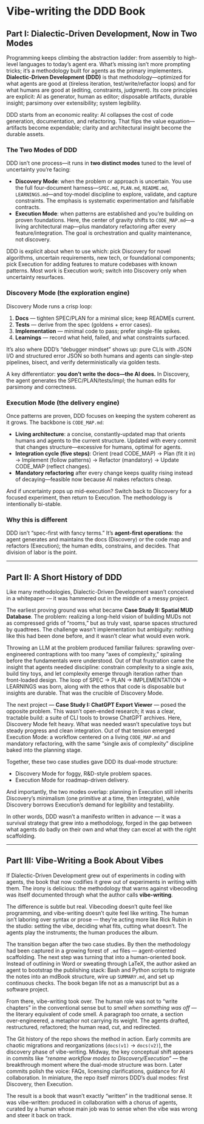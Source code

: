 
# Vibe-writing the DDD Book

## Part I: Dialectic-Driven Development, Now in Two Modes

Programming keeps climbing the abstraction ladder: from assembly to high-level languages to today’s agent era. What’s missing isn’t more prompting tricks; it’s a methodology built for agents as the primary implementers. **Dialectic-Driven Development (DDD)** is that methodology—optimized for what agents are good at (tireless iteration, test/write/refactor loops) and for what humans are good at (editing, constraints, judgment). Its core principles are explicit: AI as generator, human as editor; disposable artifacts, durable insight; parsimony over extensibility; system legibility.  

DDD starts from an economic reality: AI collapses the cost of code generation, documentation, and refactoring. That flips the value equation—artifacts become expendable; clarity and architectural insight become the durable assets.  

### The Two Modes of DDD

DDD isn’t one process—it runs in **two distinct modes** tuned to the level of uncertainty you’re facing:

- **Discovery Mode**: when the problem or approach is uncertain. You use the full four-document harness—`SPEC.md`, `PLAN.md`, `README.md`, `LEARNINGS.md`—and toy-model discipline to explore, validate, and capture constraints. The emphasis is systematic experimentation and falsifiable contracts.  
- **Execution Mode**: when patterns are established and you’re building on proven foundations. Here, the center of gravity shifts to `CODE_MAP.md`—a living architectural map—plus mandatory refactoring after every feature/integration. The goal is orchestration and quality maintenance, not discovery.  

DDD is explicit about when to use which: pick Discovery for novel algorithms, uncertain requirements, new tech, or foundational components; pick Execution for adding features to mature codebases with known patterns. Most work is Execution work; switch into Discovery only when uncertainty resurfaces.  

### Discovery Mode (the exploration engine)

Discovery Mode runs a crisp loop:

1. **Docs** — tighten SPEC/PLAN for a minimal slice; keep READMEs current.  
2. **Tests** — derive from the spec (goldens + error cases).  
3. **Implementation** — minimal code to pass; prefer single-file spikes.  
4. **Learnings** — record what held, failed, and what constraints surfaced.  

It’s also where DDD’s “debugger mindset” shows up: pure CLIs with JSON I/O and structured error JSON so both humans and agents can single-step pipelines, bisect, and verify deterministically via golden tests.  

A key differentiator: **you don’t write the docs—the AI does.** In Discovery, the agent generates the SPEC/PLAN/tests/impl; the human edits for parsimony and correctness.  

### Execution Mode (the delivery engine)

Once patterns are proven, DDD focuses on keeping the system coherent as it grows. The backbone is `CODE_MAP.md`:

- **Living architecture**: a concise, constantly-updated map that orients humans and agents to the current structure. Updated with every commit that changes structure—excessive for humans, optimal for agents.  
- **Integration cycle (five steps)**: Orient (read CODE_MAP) → Plan (fit it in) → Implement (follow patterns) → Refactor (mandatory) → Update CODE_MAP (reflect changes).  
- **Mandatory refactoring** after every change keeps quality rising instead of decaying—feasible now because AI makes refactors cheap.  

And if uncertainty pops up mid-execution? Switch back to Discovery for a focused experiment, then return to Execution. The methodology is intentionally bi-stable.  

### Why this is different

DDD isn’t “spec-first with fancy terms.” It’s **agent-first operations**: the agent generates and maintains the docs (Discovery) or the code map and refactors (Execution); the human edits, constrains, and decides. That division of labor is the point.  

---

## Part II: A Short History of DDD

Like many methodologies, Dialectic-Driven Development wasn’t conceived in a whitepaper — it was hammered out in the middle of a messy project.

The earliest proving ground was what became **Case Study II: Spatial MUD Database**. The problem: realizing a long-held vision of building MUDs not as compressed grids of “rooms,” but as truly vast, sparse spaces structured by quadtrees. The challenge wasn’t implementation but ambiguity: nothing like this had been done before, and it wasn’t clear what would even work.  

Throwing an LLM at the problem produced familiar failures: sprawling over-engineered contraptions with too many “axes of complexity,” spiraling before the fundamentals were understood. Out of that frustration came the insight that agents needed discipline: constrain complexity to a single axis, build tiny toys, and let complexity emerge through iteration rather than front-loaded design. The loop of SPEC → PLAN → IMPLEMENTATION → LEARNINGS was born, along with the ethos that code is disposable but insights are durable. That was the crucible of Discovery Mode.  

The next project — **Case Study I: ChatGPT Export Viewer** — posed the opposite problem. This wasn’t open-ended research; it was a clear, tractable build: a suite of CLI tools to browse ChatGPT archives. Here, Discovery Mode felt heavy. What was needed wasn’t speculative toys but steady progress and clean integration. Out of that tension emerged Execution Mode: a workflow centered on a living `CODE_MAP.md` and mandatory refactoring, with the same “single axis of complexity” discipline baked into the planning stage.  

Together, these two case studies gave DDD its dual-mode structure:  
- Discovery Mode for foggy, R&D-style problem spaces.  
- Execution Mode for roadmap-driven delivery.  

And importantly, the two modes overlap: planning in Execution still inherits Discovery’s minimalism (one primitive at a time, then integrate), while Discovery borrows Execution’s demand for legibility and testability.  

In other words, DDD wasn’t a manifesto written in advance — it was a survival strategy that grew into a methodology, forged in the gap between what agents do badly on their own and what they can excel at with the right scaffolding.  

---

## Part III: Vibe-Writing a Book About Vibes

If Dialectic-Driven Development grew out of experiments in coding with agents, the book that now codifies it grew out of experiments in writing with them. The irony is delicious: the methodology that warns against vibecoding was itself documented through what the author calls **vibe-writing**.  

The difference is subtle but real. Vibecoding doesn’t quite feel like programming, and vibe-writing doesn’t quite feel like writing. The human isn’t laboring over syntax or prose — they’re acting more like Rick Rubin in the studio: setting the vibe, deciding what fits, cutting what doesn’t. The agents play the instruments; the human produces the album.  

The transition began after the two case studies. By then the methodology had been captured in a growing forest of `.md` files — agent-oriented scaffolding. The next step was turning that into a human-oriented book. Instead of outlining in Word or sweating through LaTeX, the author asked an agent to bootstrap the publishing stack: Bash and Python scripts to migrate the notes into an mdBook structure, wire up `SUMMARY.md`, and set up continuous checks. The book began life not as a manuscript but as a software project.  

From there, vibe-writing took over. The human role was not to “write chapters” in the conventional sense but to *smell when something was off* — the literary equivalent of code smell. A paragraph too ornate, a section over-engineered, a metaphor not carrying its weight. The agents drafted, restructured, refactored; the human read, cut, and redirected.  

The Git history of the repo shows the method in action. Early commits are chaotic migrations and reorganizations (`docs(v1)` → `docs(v2)`), the discovery phase of vibe-writing. Midway, the key conceptual shift appears in commits like *“rename workflow modes to Discovery/Execution”* — the breakthrough moment where the dual-mode structure was born. Later commits polish the voice: FAQs, licensing clarifications, guidance for AI collaboration. In miniature, the repo itself mirrors DDD’s dual modes: first Discovery, then Execution.  

The result is a book that wasn’t exactly “written” in the traditional sense. It was vibe-written: produced in collaboration with a chorus of agents, curated by a human whose main job was to sense when the vibe was wrong and steer it back on track.  
